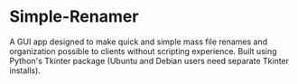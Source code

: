 # Simple-Renamer
A GUI app designed to make quick and simple mass file renames and organization possible to clients without scripting experience. Built using Python's Tkinter package (Ubuntu and Debian users need separate Tkinter installs).
